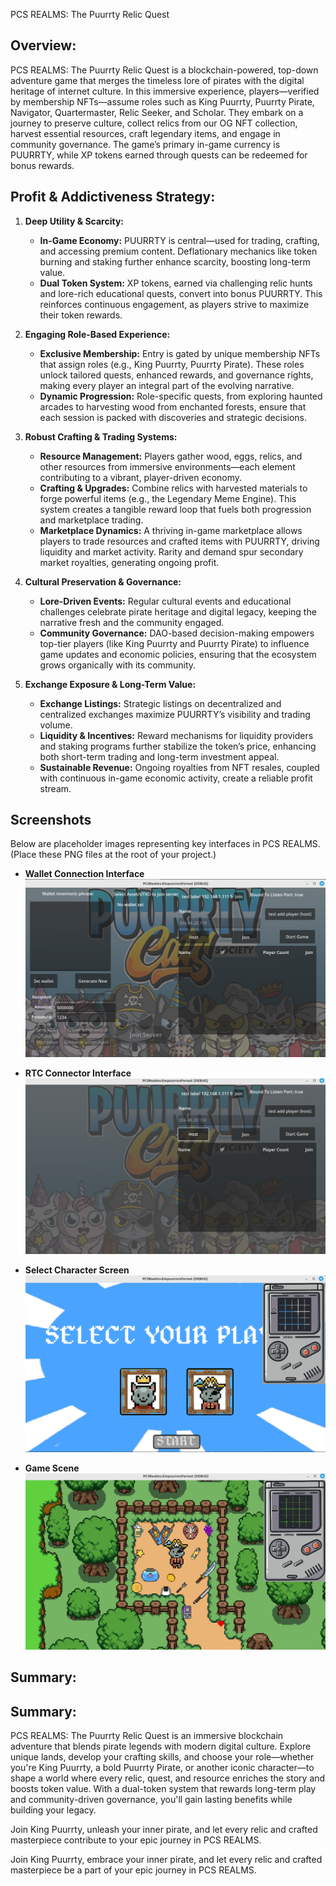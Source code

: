 PCS REALMS: The Puurrty Relic Quest

Overview:
-------------
PCS REALMS: The Puurrty Relic Quest is a blockchain-powered, top-down adventure game that merges the timeless lore of pirates with the digital heritage of internet culture. In this immersive experience, players—verified by membership NFTs—assume roles such as King Puurrty, Puurrty Pirate, Navigator, Quartermaster, Relic Seeker, and Scholar. They embark on a journey to preserve culture, collect relics from our OG NFT collection, harvest essential resources, craft legendary items, and engage in community governance. The game’s primary in-game currency is PUURRTY, while XP tokens earned through quests can be redeemed for bonus rewards. 

Profit & Addictiveness Strategy:
-------------
1. **Deep Utility & Scarcity:**
   - **In-Game Economy:** PUURRTY is central—used for trading, crafting, and accessing premium content. Deflationary mechanics like token burning and staking further enhance scarcity, boosting long-term value.
   - **Dual Token System:** XP tokens, earned via challenging relic hunts and lore-rich educational quests, convert into bonus PUURRTY. This reinforces continuous engagement, as players strive to maximize their token rewards.

2. **Engaging Role-Based Experience:**
   - **Exclusive Membership:** Entry is gated by unique membership NFTs that assign roles (e.g., King Puurrty, Puurrty Pirate). These roles unlock tailored quests, enhanced rewards, and governance rights, making every player an integral part of the evolving narrative.
   - **Dynamic Progression:** Role-specific quests, from exploring haunted arcades to harvesting wood from enchanted forests, ensure that each session is packed with discoveries and strategic decisions.

3. **Robust Crafting & Trading Systems:**
   - **Resource Management:** Players gather wood, eggs, relics, and other resources from immersive environments—each element contributing to a vibrant, player-driven economy.
   - **Crafting & Upgrades:** Combine relics with harvested materials to forge powerful items (e.g., the Legendary Meme Engine). This system creates a tangible reward loop that fuels both progression and marketplace trading.
   - **Marketplace Dynamics:** A thriving in-game marketplace allows players to trade resources and crafted items with PUURRTY, driving liquidity and market activity. Rarity and demand spur secondary market royalties, generating ongoing profit.

4. **Cultural Preservation & Governance:**
   - **Lore-Driven Events:** Regular cultural events and educational challenges celebrate pirate heritage and digital legacy, keeping the narrative fresh and the community engaged.
   - **Community Governance:** DAO-based decision-making empowers top-tier players (like King Puurrty and Puurrty Pirate) to influence game updates and economic policies, ensuring that the ecosystem grows organically with its community.

5. **Exchange Exposure & Long-Term Value:**
   - **Exchange Listings:** Strategic listings on decentralized and centralized exchanges maximize PUURRTY’s visibility and trading volume.
   - **Liquidity & Incentives:** Reward mechanisms for liquidity providers and staking programs further stabilize the token’s price, enhancing both short-term trading and long-term investment appeal.
   - **Sustainable Revenue:** Ongoing royalties from NFT resales, coupled with continuous in-game economic activity, create a reliable profit stream.

## Screenshots

Below are placeholder images representing key interfaces in PCS REALMS. (Place these PNG files at the root of your project.)

- **Wallet Connection Interface**  
  [![Wallet Connection](wallet.png)](wallet.png)

- **RTC Connector Interface**  
  [![RTC Connector](rtc.png)](rtc.png)

- **Select Character Screen**  
  [![Select Character](select.png)](select.png)

- **Game Scene**  
  [![Game Scene](game.png)](game.png)


Summary:
-------------
Summary:
-------------
PCS REALMS: The Puurrty Relic Quest is an immersive blockchain adventure that blends pirate legends with modern digital culture. Explore unique lands, develop your crafting skills, and choose your role—whether you're King Puurrty, a bold Puurrty Pirate, or another iconic character—to shape a world where every relic, quest, and resource enriches the story and boosts token value. With a dual-token system that rewards long-term play and community-driven governance, you'll gain lasting benefits while building your legacy.

Join King Puurrty, unleash your inner pirate, and let every relic and crafted masterpiece contribute to your epic journey in PCS REALMS.


Join King Puurrty, embrace your inner pirate, and let every relic and crafted masterpiece be a part of your epic journey in PCS REALMS.
